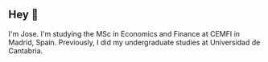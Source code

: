 ## Hey 👋

I'm Jose. I'm studying the MSc in Economics and Finance at CEMFI in Madrid, Spain. Previously, I did my undergraduate studies at Universidad de Cantabria.
